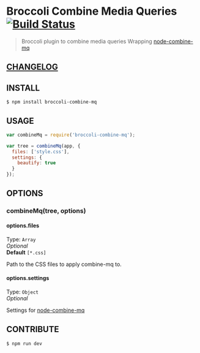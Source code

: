 # Broccoli Combine Media Queries  [![Build Status](https://travis-ci.org/raiseandfall/broccoli-combine-mq.svg)](https://travis-ci.org/raiseandfall/broccoli-combine-mq)

> Broccoli plugin to combine media queries
> Wrapping [node-combine-mq](https://github.com/frontendfriends/node-combine-mq)

## [CHANGELOG](./CHANGELOG.md)

## INSTALL

```shell
$ npm install broccoli-combine-mq
```

## USAGE
```javascript
var combineMq = require('broccoli-combine-mq');

var tree = combineMq(app, {
  files: ['style.css'],
  settings: {
    beautify: true
  }
});
```

## OPTIONS

### combineMq(tree, options)

#### options.files
Type: `Array`  
_Optional_  
**Default** ```[*.css]```

Path to the CSS files to apply combine-mq to.

#### options.settings
Type: `Object`  
_Optional_  

Settings for [node-combine-mq](https://github.com/frontendfriends/node-combine-mq)

## CONTRIBUTE
```shell
$ npm run dev
```
